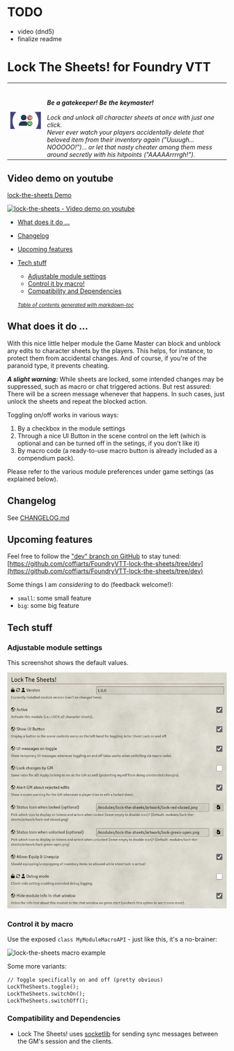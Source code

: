 # TODO
- video (dnd5)
- finalize readme

# Lock The Sheets! for Foundry VTT
<table style="border:0">
  <tr>
    <td><img src="src/lock-the-sheets/artwork/lock-the-sheets-banner.png" alt="Lock The Sheets! Logo"/></td>
    <td><span style="color:#da6502"></span><br/>
        <br/>
        <i><strong>Be a gatekeeper! Be the keymaster!</strong><br/>
          <br/>
          Lock and unlock all character sheets at once with just one click.<br/>
          Never ever watch your players accidentally delete that beloved item from their inventory again ("Uuuugh... NOOOOO!")... 
          or let that nasty cheater among them mess around secretly with his hitpoints ("AAAAArrrrgh!").</i>
    </td>
  </tr>
</table>

## Video demo on youtube
[lock-the-sheets Demo](https://youtu.be/lock-the-sheets)

[<img src="src/lock-the-sheets/artwork/lock-the-sheets-video-thumb.png" alt="lock-the-sheets - Video demo on youtube" width="600"/>](https://youtu.be/lock-the-sheets)

- [What does it do ...](#what-does-it-do-)
- [Changelog](#changelog)
- [Upcoming features](#upcoming-features)
- [Tech stuff](#tech-stuff)
  * [Adjustable module settings](#adjustable-module-settings)
  * [Control it by macro!](#control-it-by-macro)
  * [Compatibility and Dependencies](#compatibility-and-dependencies)

  <small><i><a href='http://ecotrust-canada.github.io/markdown-toc/'>Table of contents generated with markdown-toc</a></i></small>

## What does it do ...
With this nice little helper module the Game Master can block and unblock any edits to character sheets by the players.
This helps, for instance, to protect them from accidental changes.
And of course, if you're of the paranoid type, it prevents cheating.

***A slight warning:*** While sheets are locked, some intended changes may be suppressed, such as macro or chat triggered actions. But rest assured: There will be a screen message whenever that happens.
In such cases, just unlock the sheets and repeat the blocked action.

Toggling on/off works in various ways:
1. By a checkbox in the module settings 
2. Through a nice UI Button in the scene control on the left (which is optional and can be turned off in the setings, if you don't like it)
3. By macro code (a ready-to-use macro button is already included as a compendium pack).
 
Please refer to the various module preferences under game settings (as explained below).

## Changelog
See [CHANGELOG.md](CHANGELOG.md)

## Upcoming features
Feel free to follow the ["dev" branch on GitHub](https://github.com/coffiarts/FoundryVTT-lock-the-sheets/tree/dev) to stay tuned: [https://github.com/coffiarts/FoundryVTT-lock-the-sheets/tree/dev](https://github.com/coffiarts/FoundryVTT-lock-the-sheets/tree/dev)

Some things I am *considering* to do (feedback welcome!):

- `small`: some small feature
- `big`: some big feature

## Tech stuff
### Adjustable module settings
This screenshot shows the default values.

<img src="src/lock-the-sheets/artwork/lock-the-sheets-settings.png" alt="lock-the-sheets settings"/>

### Control it by macro
Use the exposed `class MyModuleMacroAPI` - just like this, it's a no-brainer:

<img src="src/lock-the-sheets/artwork/lock-the-sheets-toggle-macro.png" alt="lock-the-sheets macro example"/>

Some more variants:

    // Toggle specifically on and off (pretty obvious)
    LockTheSheets.toggle();
    LockTheSheets.switchOn();
    LockTheSheets.switchOff();

### Compatibility and Dependencies
- Lock The Sheets! uses [socketlib](https://github.com/manuelVo/foundryvtt-socketlib) for sending sync messages between the GM's session and the clients.
